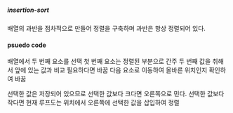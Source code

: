 ##### insertion-sort

배열의 과반을 점차적으로 만들어 정렬을 구축하며
과반은 항상 정렬되어 있다.

#### psuedo code

배열에서 두 번째 요소를 선택
첫 번째 요소는 정렬된 부분으로 간주
두 번째 값을 취해서 앞에 있는 값과 비교
필요하다면 바꿈
다음 요소로 이동하여 올바른 위치인지 확인하여 바꿈

선택한 값은 저장되어 있으므로
선택한 값보다 크다면 오른쪽으로 민다.
선택한 값보다 작다면 현재 루프도는 위치에서 오른쪽에
선택한 값을 삽입하여 정렬
